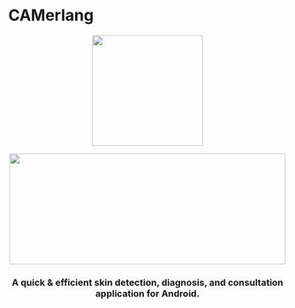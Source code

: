 # CAMerlang

<p align="center"> <img src="https://user-images.githubusercontent.com/86178738/171544543-61170e4e-dc04-4369-98ab-2ccc89c63017.png" width="200" height="200" /> </p>

<p align="center"> <img src="https://user-images.githubusercontent.com/86178738/171544473-4275319c-7286-4079-9489-906d36feb97e.png" width="500" height="200"/> </p>

<h3 align="center"><b> A quick &amp; efficient skin detection, diagnosis, and consultation application for Android. </b></h3>



